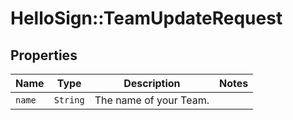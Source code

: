 # HelloSign::TeamUpdateRequest



## Properties

| Name | Type | Description | Notes |
| ---- | ---- | ----------- | ----- |
| `name` | ```String``` |  The name of your Team.  |  |

